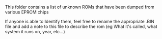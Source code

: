 This folder contains a list of unknown ROMs that have been dumped from various EPROM chips

If anyone is able to Identify them, feel free to rename the appropriate .BIN file and add a note to this file
to describe the rom (eg What it's called, what system it runs on, year, etc...)
